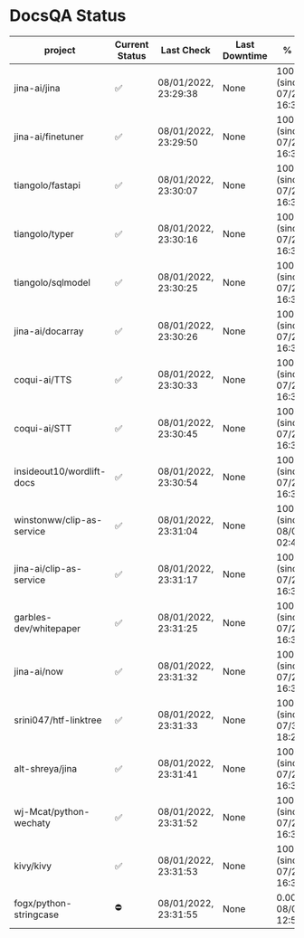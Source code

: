 # DocsQA Status

|         project         |Current Status|     Last Check     |Last Downtime|              % Uptime              |
|-------------------------|--------------|--------------------|-------------|------------------------------------|
|jina-ai/jina             |✅            |08/01/2022, 23:29:38|None         |100.000 (since 07/29/2022, 16:38:18)|
|jina-ai/finetuner        |✅            |08/01/2022, 23:29:50|None         |100.000 (since 07/29/2022, 16:38:18)|
|tiangolo/fastapi         |✅            |08/01/2022, 23:30:07|None         |100.000 (since 07/29/2022, 16:38:18)|
|tiangolo/typer           |✅            |08/01/2022, 23:30:16|None         |100.000 (since 07/29/2022, 16:38:18)|
|tiangolo/sqlmodel        |✅            |08/01/2022, 23:30:25|None         |100.000 (since 07/29/2022, 16:38:18)|
|jina-ai/docarray         |✅            |08/01/2022, 23:30:26|None         |100.000 (since 07/29/2022, 16:38:18)|
|coqui-ai/TTS             |✅            |08/01/2022, 23:30:33|None         |100.000 (since 07/29/2022, 16:38:18)|
|coqui-ai/STT             |✅            |08/01/2022, 23:30:45|None         |100.000 (since 07/29/2022, 16:38:18)|
|insideout10/wordlift-docs|✅            |08/01/2022, 23:30:54|None         |100.000 (since 07/29/2022, 16:38:18)|
|winstonww/clip-as-service|✅            |08/01/2022, 23:31:04|None         |100.000 (since 08/01/2022, 02:40:51)|
|jina-ai/clip-as-service  |✅            |08/01/2022, 23:31:17|None         |100.000 (since 07/29/2022, 16:38:18)|
|garbles-dev/whitepaper   |✅            |08/01/2022, 23:31:25|None         |100.000 (since 07/29/2022, 16:38:18)|
|jina-ai/now              |✅            |08/01/2022, 23:31:32|None         |100.000 (since 07/29/2022, 16:38:18)|
|srini047/htf-linktree    |✅            |08/01/2022, 23:31:33|None         |100.000 (since 07/31/2022, 18:29:28)|
|alt-shreya/jina          |✅            |08/01/2022, 23:31:41|None         |100.000 (since 07/29/2022, 16:38:18)|
|wj-Mcat/python-wechaty   |✅            |08/01/2022, 23:31:52|None         |100.000 (since 07/29/2022, 16:38:18)|
|kivy/kivy                |✅            |08/01/2022, 23:31:53|None         |100.000 (since 07/29/2022, 16:38:18)|
|fogx/python-stringcase   |⛔️           |08/01/2022, 23:31:55|None         |0.000 (since 08/01/2022, 12:54:44)  |
